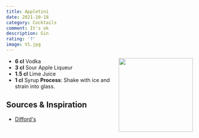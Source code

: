 ```yaml
---
title: Appletini
date: 2021-10-18
category: Cocktails
comment: It's ok
description: Gin
rating: '?'
image: V1.jpg
---
```


<img src="V1.jpg" width="200px" height="200px" style="float: right;">

- **6 cl** Vodka
- **3 cl** Sour Apple Liqueur
- **1.5 cl** Lime Juice
- **1 cl** Syrup
**Process**: Shake with ice and strain into glass.


 ## Sources & Inspiration

  - [Difford's](https://www.diffordsguide.com/cocktails/recipe/1797/appletini-sour-apple-martini)